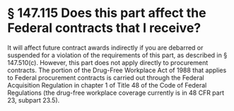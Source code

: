 # § 147.115   Does this part affect the Federal contracts that I receive?

It will affect future contract awards indirectly if you are debarred or suspended for a violation of the requirements of this part, as described in § 147.510(c). However, this part does not apply directly to procurement contracts. The portion of the Drug-Free Workplace Act of 1988 that applies to Federal procurement contracts is carried out through the Federal Acquisition Regulation in chapter 1 of Title 48 of the Code of Federal Regulations (the drug-free workplace coverage currently is in 48 CFR part 23, subpart 23.5). 




